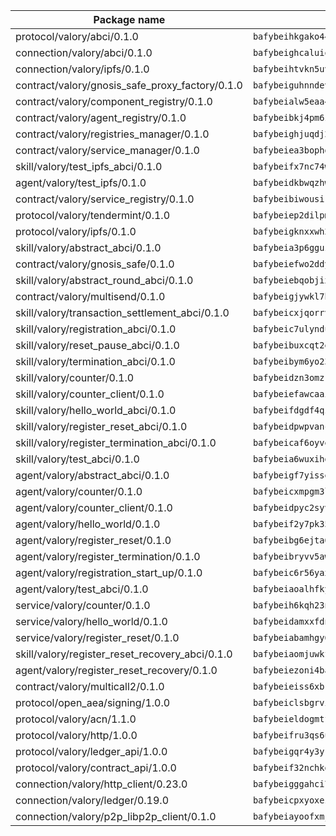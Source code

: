 | Package name                                                  | Package hash                                                  |
| ------------------------------------------------------------- | ------------------------------------------------------------- |
| protocol/valory/abci/0.1.0                                    | `bafybeihkgako44fzgurcv4hgbems4ptdtosae4lopnnr75eczb6kx3x2lm` |
| connection/valory/abci/0.1.0                                  | `bafybeighcaluiqf4ss6oxx42cmyrsrfpuciazliuni5xmrfooo3f52d24a` |
| connection/valory/ipfs/0.1.0                                  | `bafybeihtvkn5uv3ibumme7zzmrxx7iehc6lnjhil726h2jidpdzzjnd5ay` |
| contract/valory/gnosis_safe_proxy_factory/0.1.0               | `bafybeiguhnndevhp7iui65fhcezkunygdw2cwsofl4rcfzr2u2n6ql366q` |
| contract/valory/component_registry/0.1.0                      | `bafybeialw5eaa4v54s7i3sjsuy6d5k624quhxhziqntwq5hnz4g646sb7m` |
| contract/valory/agent_registry/0.1.0                          | `bafybeibkj4pm6ziqh2fl3xfsjiou4ibnxlipmvmqhgvc7xwpnaddbtxzli` |
| contract/valory/registries_manager/0.1.0                      | `bafybeighjuqdj2oq6tqckf7j3mqtighe7lpaahh7qt3sqxtbtjlur4tmj4` |
| contract/valory/service_manager/0.1.0                         | `bafybeiea3bophgb6ikqvpd7lzyluthlhoazbbrknvfncu4j7wbubfsrjeu` |
| skill/valory/test_ipfs_abci/0.1.0                             | `bafybeifx7nc74wvyq546hiy5jjoucspk6sutyc5lwhtsqr5acgyfcnhlpe` |
| agent/valory/test_ipfs/0.1.0                                  | `bafybeidkbwqzhwbr5ybr7purvtqjpdxibb7ibqkbvsis5ehhjvjl4tmida` |
| contract/valory/service_registry/0.1.0                        | `bafybeibiwousikhaafhuyfbflz6s3f6vi4eqomqpnecfyqzvrpygwagd6q` |
| protocol/valory/tendermint/0.1.0                              | `bafybeiep2dilpmu3je4z2kq7yc7l6n7ax5knwfax2ufvmnflt3uj2wrbju` |
| protocol/valory/ipfs/0.1.0                                    | `bafybeigknxxwh2xts7ijbacils4a4cgq7jhcdvwahshbw22zw5hnncsfla` |
| skill/valory/abstract_abci/0.1.0                              | `bafybeia3p6gguzuciufv7abp72f6rbkui7z3hrzp7pyrhi4bzui7hjaxkq` |
| contract/valory/gnosis_safe/0.1.0                             | `bafybeiefwo2ddyhjxcpy2rlchcubv6bj35e5x4kstxwfyvyvdvcpvcoe5q` |
| skill/valory/abstract_round_abci/0.1.0                        | `bafybeiebqobjix7rlsksx3di6uuu2vag34nmr2j6z6z6lenyqyugpljnbu` |
| contract/valory/multisend/0.1.0                               | `bafybeigjywkl7hydjsrkogob3xebj2ifhqwmfhhxoeyrndzhhxi5u6amey` |
| skill/valory/transaction_settlement_abci/0.1.0                | `bafybeicxjqorrv2qisi3ib3d4hck66wuog5ohi3gsqm2mzedyk3fia726q` |
| skill/valory/registration_abci/0.1.0                          | `bafybeic7ulyndu75vfhsnrpfhzgtvittt5xhpj67efkn6faaicuq4hgsr4` |
| skill/valory/reset_pause_abci/0.1.0                           | `bafybeibuxcqt2esk4axgap6jefsvr2oyl6eje5z76uprojs7gqmyqg4hsy` |
| skill/valory/termination_abci/0.1.0                           | `bafybeibym6yo23ab6kc4wupglzydsiityxo42ohl5tynayvetplre2xpmu` |
| skill/valory/counter/0.1.0                                    | `bafybeidzn3omzrjd2xxkb6lajunwrpehqzguhpwtyskw4lj7hbj52hwqiu` |
| skill/valory/counter_client/0.1.0                             | `bafybeiefawcaaiy4matry7m53k36kqy4uadtmtpuulatnt5afkezx6napa` |
| skill/valory/hello_world_abci/0.1.0                           | `bafybeifdgdf4qzym7gudrhkyew7rxkbjzm7gdvitbdrxzdwkt6sakiekqu` |
| skill/valory/register_reset_abci/0.1.0                        | `bafybeidpwpvanc5mipl3cgche4ajty754rpcvrsd6evxla3broosj4qec4` |
| skill/valory/register_termination_abci/0.1.0                  | `bafybeicaf6oyvekq5z7ih6ctcowpeqsftll4dlyxzvdeaqkik6e54a25xe` |
| skill/valory/test_abci/0.1.0                                  | `bafybeia6wuxihge6a5s5a6y7k33mb3eexccxyknj6qjyzc5cq3suzcay2y` |
| agent/valory/abstract_abci/0.1.0                              | `bafybeigf7yisseyyb6fnsqdxthmd534gtmykc5tbgb7gotpjcypddwvinm` |
| agent/valory/counter/0.1.0                                    | `bafybeicxmpgm3l3252jbwssz5e7whtthqadfxjqyov6frj6rw5shnerobi` |
| agent/valory/counter_client/0.1.0                             | `bafybeidpyc2syvuv3px52gmeaismyhcn4xskbzts22frwlxrwioj53vh6i` |
| agent/valory/hello_world/0.1.0                                | `bafybeif2y7pk35lyajvvkjeo6ojnmhmgexwpnodhrwozje25devbb43cky` |
| agent/valory/register_reset/0.1.0                             | `bafybeibg6ejta6oemo24o5x4ukirsscuj4m6nq7goitgwwdvv2qs77g62a` |
| agent/valory/register_termination/0.1.0                       | `bafybeibryvv5awcp4zyf3qojplvtrvg2wuyvmxo4ttrezn3evt2gy2hm5i` |
| agent/valory/registration_start_up/0.1.0                      | `bafybeic6r56yax3h7fenzreqcqz7s4cueswontcbundeebokthormdd6cy` |
| agent/valory/test_abci/0.1.0                                  | `bafybeiaoalhfkybsf4s5roxjhplbthfivx4de3fxnhoyyztq4hczl767la` |
| service/valory/counter/0.1.0                                  | `bafybeih6kqh23n3qeb7r3g64qnkfxnih7mr7alltoe6ha7yq3mx2jmvj4q` |
| service/valory/hello_world/0.1.0                              | `bafybeidamxxfdn72spzjdnxuu33j7zzw2x3vs3ka4al3fv32okkwx252mi` |
| service/valory/register_reset/0.1.0                           | `bafybeiabamhgy65yipgozb3zebdoz7tllcfd5bqpvbr6eeswe4end3njym` |
| skill/valory/register_reset_recovery_abci/0.1.0               | `bafybeiaomjuwkfyhrghvsqvkujhhb5r3df3ruouiyead76kuww6xgi4f3y` |
| agent/valory/register_reset_recovery/0.1.0                    | `bafybeiezoni4bah763zutmt6wglhnocek4ly53b2h3ud4tau4ogqhltvra` |
| contract/valory/multicall2/0.1.0                              | `bafybeieiss6xbk74c2wi6zxxjbhfc5nspe3nftm7o2vm3afqxttnk2cvty` |
| protocol/open_aea/signing/1.0.0                               | `bafybeiclsbgrviyxbmi2vex5ze3dhr7ywohrqedebx26jozayxvroqtegq` |
| protocol/valory/acn/1.1.0                                     | `bafybeieldogmtf3m4jdsvt4vvyay3jh54rjn3deasymfw43vz3o42vigmq` |
| protocol/valory/http/1.0.0                                    | `bafybeifru3qs6udfzprax7jxktbsuzn7immfvi3scgfspifq3zdxwkgvnm` |
| protocol/valory/ledger_api/1.0.0                              | `bafybeigqr4y3ykz3iulrcoqmji7hy3dxaoy7zmyyzff4ivpbubcpwdknai` |
| protocol/valory/contract_api/1.0.0                            | `bafybeif32nchkgn6yet7e5gt4auhf7lsahxnj4t36kxbw55p3gi7qpeuxq` |
| connection/valory/http_client/0.23.0                          | `bafybeigggahci7hq6tr3tyueatgkvgn73y4b3av2vk7vtr7jkeuwsqcteq` |
| connection/valory/ledger/0.19.0                               | `bafybeicpxyoxez7lperltamvikxu6vzk2lhqakbivce4nzywyzoqbxoogm` |
| connection/valory/p2p_libp2p_client/0.1.0                     | `bafybeiayoofxmj6z3pasn2akqj3udgq2ta2ar6mv6zoehstul2btvv3gqa` |
